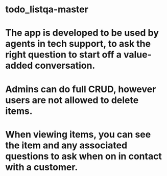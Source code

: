 # todo_listqa-master
# The app is developed to be used by agents in tech support, to ask the right question to start off a value-added conversation.
# Admins can do full CRUD, however users are not allowed to delete items.
# When viewing items, you can see the item and any associated questions to ask when on in contact with a customer.
